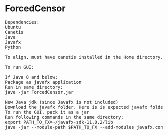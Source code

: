 # ForcedCensor
<pre>
Dependencies:
Ubuntu
Canetis
Java
Javafx
Python

To align, must have canetis installed in the Home directory.

To run GUI:

If Java 8 and below:
Package as javafx application
Run in same directory:
java -jar ForcedCensor.jar

New Java jdk (since Javafx is not included)
Download the javafx folder. Here is is expected javafx folder is in home directory
To run the GUI, pack it as a jar 
Run following commands in the same directory: 
export PATH_TO_FX=~/javafx-sdk-11.0.2/lib
java -jar --module-path $PATH_TO_FX --add-modules javafx.controls,javafx.fxml,javafx.graphics,javafx.media ForcedCensor.jar
